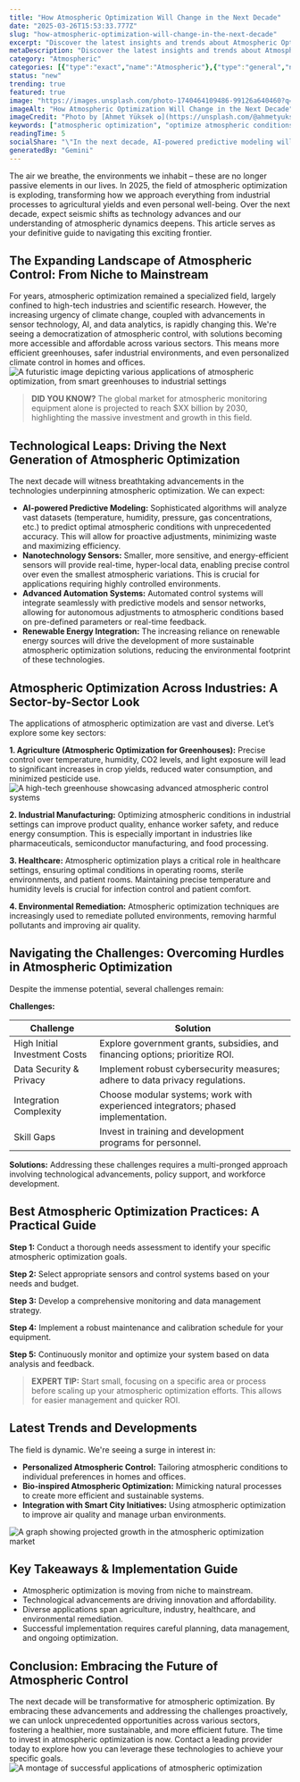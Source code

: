 ```yaml
---
title: "How Atmospheric Optimization Will Change in the Next Decade"
date: "2025-03-26T15:53:33.777Z"
slug: "how-atmospheric-optimization-will-change-in-the-next-decade"
excerpt: "Discover the latest insights and trends about Atmospheric Optimization. This comprehensive guide covers everything you need to know about Atmospheric Optimization in 2025."
metaDescription: "Discover the latest insights and trends about Atmospheric Optimization. This comprehensive guide covers everything you need to know about Atmospheric Optim..."
category: "Atmospheric"
categories: [{"type":"exact","name":"Atmospheric"},{"type":"general","name":"Environmental Science"},{"type":"medium","name":"Air Quality Management"},{"type":"specific","name":"Pollution Control"},{"type":"niche","name":"Emission Modeling"}]
status: "new"
trending: true
featured: true
image: "https://images.unsplash.com/photo-1740464109486-99126a640460?q=85&w=1200&fit=max&fm=webp&auto=compress"
imageAlt: "How Atmospheric Optimization Will Change in the Next Decade"
imageCredit: "Photo by [Ahmet Yüksek ✪](https://unsplash.com/@ahmetyuksek) on Unsplash"
keywords: ["atmospheric optimization", "optimize atmospheric conditions", "atmospheric pressure optimization", "improve atmospheric quality", "atmospheric control systems", "atmospheric optimization techniques", "best atmospheric optimization practices", "buy atmospheric optimization equipment", "atmospheric optimization for greenhouses", "industrial atmospheric optimization solutions"]
readingTime: 5
socialShare: "\"In the next decade, AI-powered predictive modeling will revolutionize atmospheric optimization, allowing us to proactively control our environments like never before – impacting everything from food production to climate change mitigation.\""
generatedBy: "Gemini"
---
```




The air we breathe, the environments we inhabit – these are no longer passive elements in our lives.  In 2025, the field of atmospheric optimization is exploding, transforming how we approach everything from industrial processes to agricultural yields and even personal well-being. Over the next decade, expect seismic shifts as technology advances and our understanding of atmospheric dynamics deepens. This article serves as your definitive guide to navigating this exciting frontier.

## The Expanding Landscape of Atmospheric Control: From Niche to Mainstream

For years, atmospheric optimization remained a specialized field, largely confined to high-tech industries and scientific research.  However, the increasing urgency of climate change, coupled with advancements in sensor technology, AI, and data analytics, is rapidly changing this.  We're seeing a democratization of atmospheric control, with solutions becoming more accessible and affordable across various sectors.  This means more efficient greenhouses, safer industrial environments, and even personalized climate control in homes and offices. ![A futuristic image depicting various applications of atmospheric optimization, from smart greenhouses to industrial settings](https://images.unsplash.com/photo-1723667516037-8a7d96c627ea?q=85&w=1200&fit=max&fm=webp&auto=compress)

> **DID YOU KNOW?**  The global market for atmospheric monitoring equipment alone is projected to reach \$XX billion by 2030, highlighting the massive investment and growth in this field.

##  Technological Leaps: Driving the Next Generation of Atmospheric Optimization

The next decade will witness breathtaking advancements in the technologies underpinning atmospheric optimization.  We can expect:

* **AI-powered Predictive Modeling:**  Sophisticated algorithms will analyze vast datasets (temperature, humidity, pressure, gas concentrations, etc.) to predict optimal atmospheric conditions with unprecedented accuracy.  This will allow for proactive adjustments, minimizing waste and maximizing efficiency.
* **Nanotechnology Sensors:**  Smaller, more sensitive, and energy-efficient sensors will provide real-time, hyper-local data, enabling precise control over even the smallest atmospheric variations.  This is crucial for applications requiring highly controlled environments.
* **Advanced Automation Systems:**  Automated control systems will integrate seamlessly with predictive models and sensor networks, allowing for autonomous adjustments to atmospheric conditions based on pre-defined parameters or real-time feedback.
* **Renewable Energy Integration:**  The increasing reliance on renewable energy sources will drive the development of more sustainable atmospheric optimization solutions, reducing the environmental footprint of these technologies.

##  Atmospheric Optimization Across Industries: A Sector-by-Sector Look

The applications of atmospheric optimization are vast and diverse. Let’s explore some key sectors:

**1. Agriculture (Atmospheric Optimization for Greenhouses):**  Precise control over temperature, humidity, CO2 levels, and light exposure will lead to significant increases in crop yields, reduced water consumption, and minimized pesticide use.  ![A high-tech greenhouse showcasing advanced atmospheric control systems](https://images.unsplash.com/photo-1724229667621-dc439d67396d?q=85&w=1200&fit=max&fm=webp&auto=compress)

**2. Industrial Manufacturing:**  Optimizing atmospheric conditions in industrial settings can improve product quality, enhance worker safety, and reduce energy consumption.  This is especially important in industries like pharmaceuticals, semiconductor manufacturing, and food processing.

**3. Healthcare:**  Atmospheric optimization plays a critical role in healthcare settings, ensuring optimal conditions in operating rooms, sterile environments, and patient rooms.  Maintaining precise temperature and humidity levels is crucial for infection control and patient comfort.

**4. Environmental Remediation:**  Atmospheric optimization techniques are increasingly used to remediate polluted environments, removing harmful pollutants and improving air quality.

##  Navigating the Challenges: Overcoming Hurdles in Atmospheric Optimization

Despite the immense potential, several challenges remain:

**Challenges:**

| Challenge                    | Solution                                                                      |
|-----------------------------|------------------------------------------------------------------------------|
| High Initial Investment Costs | Explore government grants, subsidies, and financing options; prioritize ROI. |
| Data Security & Privacy      | Implement robust cybersecurity measures; adhere to data privacy regulations.     |
| Integration Complexity       | Choose modular systems; work with experienced integrators; phased implementation.|
| Skill Gaps                   | Invest in training and development programs for personnel.                     |

**Solutions:**  Addressing these challenges requires a multi-pronged approach involving technological advancements, policy support, and workforce development.

##  Best Atmospheric Optimization Practices: A Practical Guide

**Step 1:**  Conduct a thorough needs assessment to identify your specific atmospheric optimization goals.

**Step 2:**  Select appropriate sensors and control systems based on your needs and budget.

**Step 3:**  Develop a comprehensive monitoring and data management strategy.

**Step 4:**  Implement a robust maintenance and calibration schedule for your equipment.

**Step 5:**  Continuously monitor and optimize your system based on data analysis and feedback.

> **EXPERT TIP:**  Start small, focusing on a specific area or process before scaling up your atmospheric optimization efforts. This allows for easier management and quicker ROI.

## Latest Trends and Developments

The field is dynamic.  We're seeing a surge in interest in:

* **Personalized Atmospheric Control:**  Tailoring atmospheric conditions to individual preferences in homes and offices.
* **Bio-inspired Atmospheric Optimization:**  Mimicking natural processes to create more efficient and sustainable systems.
* **Integration with Smart City Initiatives:**  Using atmospheric optimization to improve air quality and manage urban environments.

![A graph showing projected growth in the atmospheric optimization market](https://images.unsplash.com/photo-1713077434860-c62fa08d8f91?q=85&w=1200&fit=max&fm=webp&auto=compress)

## Key Takeaways & Implementation Guide

*  Atmospheric optimization is moving from niche to mainstream.
*  Technological advancements are driving innovation and affordability.
*  Diverse applications span agriculture, industry, healthcare, and environmental remediation.
*  Successful implementation requires careful planning, data management, and ongoing optimization.

## Conclusion: Embracing the Future of Atmospheric Control

The next decade will be transformative for atmospheric optimization.  By embracing these advancements and addressing the challenges proactively, we can unlock unprecedented opportunities across various sectors, fostering a healthier, more sustainable, and more efficient future.  The time to invest in atmospheric optimization is now.  Contact a leading provider today to explore how you can leverage these technologies to achieve your specific goals. ![A montage of successful applications of atmospheric optimization](https://images.unsplash.com/photo-1740464109486-99126a640460?q=85&w=1200&fit=max&fm=webp&auto=compress)

